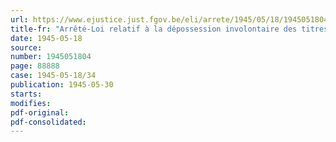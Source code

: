 ```yaml
---
url: https://www.ejustice.just.fgov.be/eli/arrete/1945/05/18/1945051804/justel
title-fr: "Arrêté-Loi relatif à la dépossession involontaire des titres au porteur, survenue, depuis le 10 mai 1940, par suite d'un événement cause ou rendu possible par faits ou actes de guerre"
date: 1945-05-18
source:
number: 1945051804
page: 88888
case: 1945-05-18/34
publication: 1945-05-30
starts:
modifies:
pdf-original:
pdf-consolidated:
---
```


